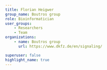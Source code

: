 ```yaml
---
title: Florian Heigwer
group_name: Boutros group
role: Bioinformatician
user_groups:
    - Researchers
    - Team
organizations:
    - name: Boutros group
      url: https://www.dkfz.de/en/signaling/

superuser: false
highlight_name: true
---
```


